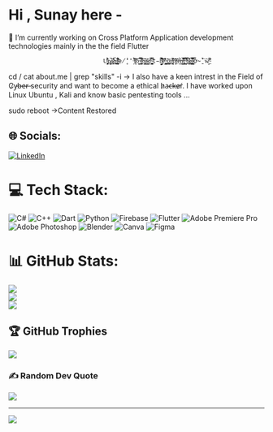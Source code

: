 # Hi , Sunay here -
🔭 I’m currently working on Cross Platform Application development technologies mainly in the the field Flutter 

                              Ư̴̡̡̤̩͍͓̈́̇̔̐ņ̷̮̮͓̼̚a̷̯̞̲͒̾̃b̶̪̱̗͎̂̄̓͜ḽ̴̡̹͉̲̙͌̍͌͒̈́e̸̥̓̒̇̒ ̶̙͒̈́̈̕͠͠t̷̨̛͎͛͗͐ó̵̖̟̝͙̋ ̴̯͎͎̙̹̓̿̿l̶͖̣̞̗͎̗͌͌̏̚ó̶̳͎̥̥̒̋͝a̴̭͇͙͗̓ḑ̶͙̈́̒̇̕ ̴̪̯̰̝͚̿́̏̕ͅt̵̝̩̰̘̝̑̽̀̔̓h̸͎̩̼͌͛̈́̏͒e̶̡̮̹̝̽͌̽̆̈̏ ̵̧̲̝͔͚̦̃c̸͚͔̠̰̄͑̀̈͜ơ̵̢̭͙̱͆̽͝͝n̵͕̖͔̒̀̕͠ṯ̶̓̓͝ë̵͖́̕ṋ̶͕͇̻͔̽͋̀̄͝t̶̢̹̥͈̄̌̒̿ ̶̬̩̖̘̱̃́͛̇͐̿b̸̡͉̱͒̍̐̌̌́͜ę̶̢̟͇̫͍̐̿̏l̴͍̼͔͎̼̦̿͊̋̂̅͝ớ̴̱̔̏͘w̸̦̩̝̏͌ ̴̠͊̊́̕̕

cd /
cat about.me | grep "skills" -i 
-> I also have a keen intrest in the Field of C̷y̵b̶e̴r̶ security and want to become a ethical h̷a̴c̶k̵e̷r̸. 
I have worked upon Linux Ubuntu , Kali and know basic pentesting tools ...

sudo reboot
->Content Restored 

## 🌐 Socials:
[![LinkedIn](https://img.shields.io/badge/LinkedIn-%230077B5.svg?logo=linkedin&logoColor=white)](https://linkedin.com/in/sunaybhoyar)

# 💻 Tech Stack:
![C#](https://img.shields.io/badge/c%23-%23239120.svg?style=for-the-badge&logo=c-sharp&logoColor=white) ![C++](https://img.shields.io/badge/c++-%2300599C.svg?style=for-the-badge&logo=c%2B%2B&logoColor=white) ![Dart](https://img.shields.io/badge/dart-%230175C2.svg?style=for-the-badge&logo=dart&logoColor=white) ![Python](https://img.shields.io/badge/python-3670A0?style=for-the-badge&logo=python&logoColor=ffdd54) ![Firebase](https://img.shields.io/badge/firebase-%23039BE5.svg?style=for-the-badge&logo=firebase) ![Flutter](https://img.shields.io/badge/Flutter-%2302569B.svg?style=for-the-badge&logo=Flutter&logoColor=white) ![Adobe Premiere Pro](https://img.shields.io/badge/Adobe%20Premiere%20Pro-9999FF.svg?style=for-the-badge&logo=Adobe%20Premiere%20Pro&logoColor=white) ![Adobe Photoshop](https://img.shields.io/badge/adobephotoshop-%2331A8FF.svg?style=for-the-badge&logo=adobephotoshop&logoColor=white) ![Blender](https://img.shields.io/badge/blender-%23F5792A.svg?style=for-the-badge&logo=blender&logoColor=white) ![Canva](https://img.shields.io/badge/Canva-%2300C4CC.svg?style=for-the-badge&logo=Canva&logoColor=white) 	![Figma](https://img.shields.io/badge/figma-%23F24E1E.svg?style=for-the-badge&logo=figma&logoColor=white)
# 📊 GitHub Stats:
![](https://github-readme-stats.vercel.app/api?username=SunayBhoyar&theme=merko&hide_border=true&include_all_commits=false&count_private=false)<br/>
![](https://github-readme-streak-stats.herokuapp.com/?user=SunayBhoyar&theme=merko&hide_border=true)<br/>
![](https://github-readme-stats.vercel.app/api/top-langs/?username=SunayBhoyar&theme=merko&hide_border=true&include_all_commits=false&count_private=false&layout=compact)

## 🏆 GitHub Trophies
![](https://github-profile-trophy.vercel.app/?username=SunayBhoyar&theme=tokyonight&no-frame=true&no-bg=true&margin-w=4)

### ✍️ Random Dev Quote
![](https://quotes-github-readme.vercel.app/api?type=vetical&theme=tokyonight)

---
[![](https://visitcount.itsvg.in/api?id=SunayBhoyar&icon=6&color=0)](https://visitcount.itsvg.in)

<!-- Proudly created with GPRM ( https://gprm.itsvg.in ) -->
